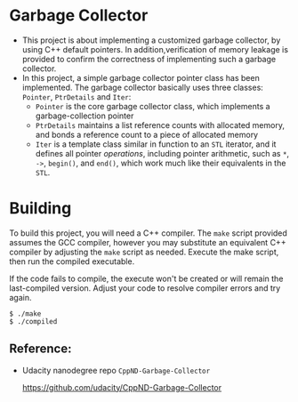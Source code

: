 # Garbage Collector
* This project is about implementing a customized garbage collector, by using C++ default pointers. In addition,verification of memory leakage is provided to confirm the correctness of implementing such a garbage collector.
* In this project, a simple garbage collector pointer class has been implemented. The garbage collector basically uses three classes: `Pointer`, `PtrDetails` and `Iter`:
  * `Pointer` is the core garbage collector class, which implements a garbage-collection pointer
  * `PtrDetails` maintains a list reference counts with allocated memory, and bonds a reference count to a piece of allocated memory
  * `Iter` is a template class similar in function to an `STL` iterator, and it defines all pointer *operations*, including pointer arithmetic, such as `*`, `->`, `begin()`, and `end()`, which work much like their equivalents in the `STL`.

# Building
To build this project, you will need a C++ compiler. The `make` script provided
assumes the GCC compiler, however you may substitute an equivalent C++ compiler
by adjusting the `make` script as needed. Execute the make script, then run the
compiled executable.

If the code fails to compile, the execute won't be created or will remain the
last-compiled version. Adjust your code to resolve compiler errors and try again.

``` shell
$ ./make
$ ./compiled
```

## Reference:
- Udacity nanodegree repo `CppND-Garbage-Collector`

  https://github.com/udacity/CppND-Garbage-Collector

